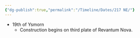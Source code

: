 ```yaml
---
{"dg-publish":true,"permalink":"/Timeline/Dates/217 NE/"}
---
```


- 19th of Ysmorn
	- Construction begins on third plate of Revantum Nova.